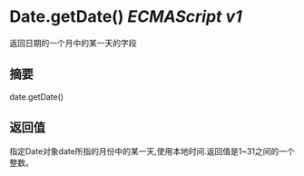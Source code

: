 # Date.getDate() _ECMAScript v1_

返回日期的一个月中的某一天的字段

## 摘要

date.getDate()

## 返回值

指定Date对象date所指的月份中的某一天,使用本地时间.返回值是1~31之间的一个整数。

